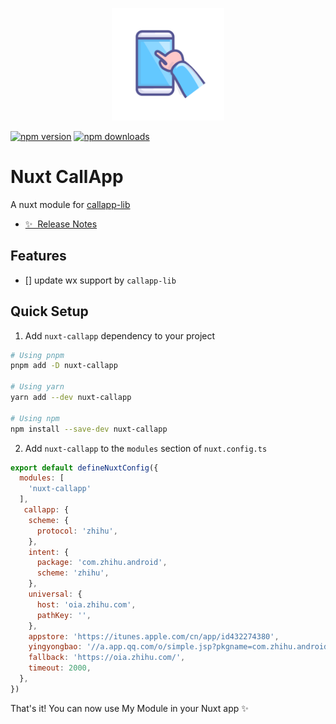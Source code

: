 <!--
- Name: Nuxt CallApp
- Package name: nuxt-callapp
- Description: A nuxt module for [callapp-lib]
-->

<p align="center">
  <img width="180" src="./assets/callapp.svg" alt="callapp logo">
</p>

[![npm version][npm-version-src]][npm-version-href]
[![npm downloads][npm-downloads-src]][npm-downloads-href]

# Nuxt CallApp

A nuxt module for [callapp-lib](https://github.com/suanmei/callapp-lib)

- [✨ &nbsp;Release Notes](/CHANGELOG.md)
<!-- - [🏀 Online playground](https://stackblitz.com/github/your-org/nuxt-callapp?file=playground%2Fapp.vue) -->
<!-- - [📖 &nbsp;Documentation](https://example.com) -->

## Features

- [] update wx support by `callapp-lib`

## Quick Setup

1. Add `nuxt-callapp` dependency to your project

```bash
# Using pnpm
pnpm add -D nuxt-callapp

# Using yarn
yarn add --dev nuxt-callapp

# Using npm
npm install --save-dev nuxt-callapp
```

2. Add `nuxt-callapp` to the `modules` section of `nuxt.config.ts`

```js
export default defineNuxtConfig({
  modules: [
    'nuxt-callapp'
  ],
   callapp: {
    scheme: {
      protocol: 'zhihu',
    },
    intent: {
      package: 'com.zhihu.android',
      scheme: 'zhihu',
    },
    universal: {
      host: 'oia.zhihu.com',
      pathKey: '',
    },
    appstore: 'https://itunes.apple.com/cn/app/id432274380',
    yingyongbao: '//a.app.qq.com/o/simple.jsp?pkgname=com.zhihu.android',
    fallback: 'https://oia.zhihu.com/',
    timeout: 2000,
  },
})
```

That's it! You can now use My Module in your Nuxt app ✨


<!-- Badges -->
[npm-version-src]: https://img.shields.io/npm/v/nuxt-callapp/latest.svg?style=flat&colorA=020420&colorB=00DC82
[npm-version-href]: https://npmjs.com/package/nuxt-callapp

[npm-downloads-src]: https://img.shields.io/npm/dm/nuxt-callapp.svg?style=flat&colorA=020420&colorB=00DC82
[npm-downloads-href]: https://npmjs.com/package/nuxt-callapp

